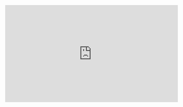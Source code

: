 ﻿<iframe width="560" height="315" src="https://www.youtube.com/embed/695Kr0Rz3Cw?list=PL1DEQjXG2xnJ622kTVgstJEVh0DGRHkmU" frameborder="0" allowfullscreen></iframe>
